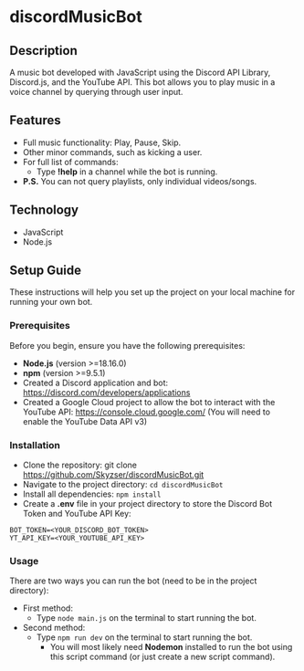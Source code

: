 # discordMusicBot

## Description
A music bot developed with JavaScript using the Discord API Library, Discord.js, and the YouTube API. This bot allows you to play music in a voice channel by querying through user input.

## Features
- Full music functionality: Play, Pause, Skip.
- Other minor commands, such as kicking a user.
- For full list of commands:
    - Type <b>!help</b> in a channel while the bot is running.
- <b>P.S.</b> You can not query playlists, only individual videos/songs.

## Technology
- JavaScript
- Node.js

## Setup Guide
These instructions will help you set up the project on your local machine for running your own bot.

### Prerequisites
Before you begin, ensure you have the following prerequisites:

- <b>Node.js</b> (version >=18.16.0)
- <b>npm</b> (version >=9.5.1)
- Created a Discord application and bot: https://discord.com/developers/applications
- Created a Google Cloud project to allow the bot to interact with the YouTube API: https://console.cloud.google.com/ (You will need to enable the YouTube Data API v3)

### Installation
- Clone the repository: git clone https://github.com/Skyzser/discordMusicBot.git
- Navigate to the project directory: `cd discordMusicBot`
- Install all dependencies: `npm install`
- Create a <b>.env</b> file in your project directory to store the Discord Bot Token and YouTube API Key: 
```
BOT_TOKEN=<YOUR_DISCORD_BOT_TOKEN>
YT_API_KEY=<YOUR_YOUTUBE_API_KEY>
```

### Usage
There are two ways you can run the bot (need to be in the project directory):
- First method:
  - Type `node main.js` on the terminal to start running the bot.
- Second method:
  - Type `npm run dev` on the terminal to start running the bot.
    - You will most likely need <b>Nodemon</b> installed to run the bot using this script command (or just create a new script command).